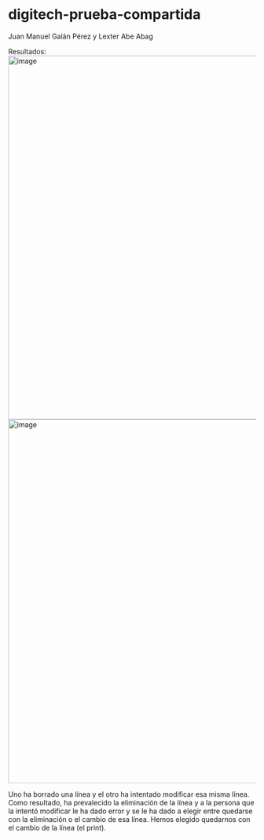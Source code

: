 # digitech-prueba-compartida

Juan Manuel Galán Pérez y Lexter Abe Abag

Resultados:
<img width="1080" height="740" alt="image" src="https://github.com/user-attachments/assets/d82d03e5-b33d-40c4-ab94-a2614ab5c020" />
<img width="1080" height="740" alt="image" src="https://github.com/user-attachments/assets/96204015-4bb5-4e23-bdd9-dc203ce0daf1" />

Uno ha borrado una línea y el otro ha intentado modificar esa misma línea. Como resultado, ha prevalecido la eliminación de la línea y a la persona que la intentó modificar le ha dado error y se le ha dado a elegir entre quedarse con la eliminación o el cambio de esa línea. Hemos elegido quedarnos con el cambio de la línea (el print).


